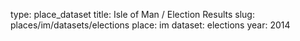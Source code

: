 type: place_dataset
title: Isle of Man / Election Results
slug: places/im/datasets/elections
place: im
dataset: elections
year: 2014
